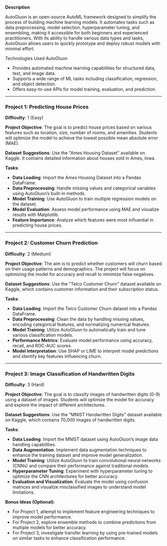 **Description**

AutoGluon is an open-source AutoML framework designed to simplify the process of building machine learning models. It automates tasks such as data preprocessing, model selection, hyperparameter tuning, and ensembling, making it accessible for both beginners and experienced practitioners. With its ability to handle various data types and tasks, AutoGluon allows users to quickly prototype and deploy robust models with minimal effort.

Technologies Used
AutoGluon

- Provides automated machine learning capabilities for structured data, text, and image data.
- Supports a wide range of ML tasks including classification, regression, and object detection.
- Offers easy-to-use APIs for model training, evaluation, and prediction.

---

### Project 1: Predicting House Prices
**Difficulty**: 1 (Easy)

**Project Objective**: The goal is to predict house prices based on various features such as location, size, number of rooms, and amenities. Students will optimize the model to achieve the lowest possible mean absolute error (MAE).

**Dataset Suggestions**: Use the "Ames Housing Dataset" available on Kaggle. It contains detailed information about houses sold in Ames, Iowa.

**Tasks**:
- **Data Loading**: Import the Ames Housing Dataset into a Pandas DataFrame.
- **Data Preprocessing**: Handle missing values and categorical variables using AutoGluon’s built-in methods.
- **Model Training**: Use AutoGluon to train multiple regression models on the dataset.
- **Model Evaluation**: Assess model performance using MAE and visualize results with Matplotlib.
- **Feature Importance**: Analyze which features were most influential in predicting house prices.

---

### Project 2: Customer Churn Prediction
**Difficulty**: 2 (Medium)

**Project Objective**: The aim is to predict whether customers will churn based on their usage patterns and demographics. The project will focus on optimizing the model for accuracy and recall to minimize false negatives.

**Dataset Suggestions**: Use the "Telco Customer Churn" dataset available on Kaggle, which contains customer information and their subscription status.

**Tasks**:
- **Data Loading**: Import the Telco Customer Churn dataset into a Pandas DataFrame.
- **Data Preprocessing**: Clean the data by handling missing values, encoding categorical features, and normalizing numerical features.
- **Model Training**: Utilize AutoGluon to automatically train and tune various classification models.
- **Performance Metrics**: Evaluate model performance using accuracy, recall, and ROC-AUC scores.
- **Model Interpretation**: Use SHAP or LIME to interpret model predictions and identify key features influencing churn.

---

### Project 3: Image Classification of Handwritten Digits
**Difficulty**: 3 (Hard)

**Project Objective**: The goal is to classify images of handwritten digits (0-9) using a dataset of images. Students will optimize the model for accuracy and explore the impact of different architectures.

**Dataset Suggestions**: Use the "MNIST Handwritten Digits" dataset available on Kaggle, which contains 70,000 images of handwritten digits.

**Tasks**:
- **Data Loading**: Import the MNIST dataset using AutoGluon’s image data handling capabilities.
- **Data Augmentation**: Implement data augmentation techniques to enhance the training dataset and improve model generalization.
- **Model Training**: Utilize AutoGluon to train convolutional neural networks (CNNs) and compare their performance against traditional models.
- **Hyperparameter Tuning**: Experiment with hyperparameter tuning to optimize the CNN architectures for better accuracy.
- **Evaluation and Visualization**: Evaluate the model using confusion matrices and visualize misclassified images to understand model limitations.

**Bonus Ideas (Optional)**: 
- For Project 1, attempt to implement feature engineering techniques to improve model performance.
- For Project 2, explore ensemble methods to combine predictions from multiple models for better accuracy.
- For Project 3, investigate transfer learning by using pre-trained models on similar tasks to enhance classification performance.

